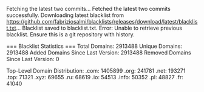 Fetching the latest two commits...
Fetched the latest two commits successfully.
Downloading latest blacklist from https://github.com/fabriziosalmi/blacklists/releases/download/latest/blacklist.txt...
Blacklist saved to blacklist.txt.
Error: Unable to retrieve previous blacklist. Ensure this is a git repository with history.

=== Blacklist Statistics ===
Total Domains: 2913488
Unique Domains: 2913488
Added Domains Since Last Version: 2913488
Removed Domains Since Last Version: 0

Top-Level Domain Distribution:
  .com: 1405899
  .org: 241781
  .net: 193271
  .top: 71321
  .xyz: 69655
  .ru: 68619
  .io: 54513
  .info: 50352
  .pl: 48827
  .fr: 41040
